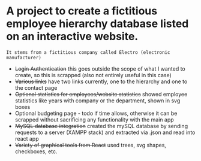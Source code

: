# A project to create a fictitious employee hierarchy database listed on an interactive website.
`It stems from a fictitious company called Electro (electronic manufacturer)`
- ~~Login Authentication~~ this goes outside the scope of what I wanted to create, so this is scrapped (also not entirely useful in this case)
- ~~Various links~~ have two links currently, one to the hierarchy and one to the contact page
- ~~Optional statistics for employees/website statistics~~ showed employee statistics like years with company or the department, shown in svg boxes
- Optional budgeting page - todo if time allows, otherwise it can be scrapped without sacrificing any functionality with the main app
- ~~MySQL database integration~~ created the mySQL database by sending requests to a server (XAMPP stack) and extracted via .json and read into react app
- ~~Variety of graphical tools from React~~ used trees, svg shapes, checkboxes, etc.
